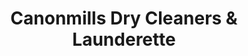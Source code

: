 ---
title: "Canonmills Dry Cleaners & Launderette"
url: /edinburgh/canonmills-dry-cleaners-and-launderette/
shop: laundry
---